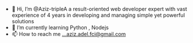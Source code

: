 - 👋 Hi, I’m @Aziz-tripleA  a result-oriented web developer expert with vast experience of 4 years in developing and managing simple yet powerful solutions
- 🌱 I’m currently learning Python , Nodejs
- 📫 How to reach me ...aziz.adel.fci@gmail.com

<!---
Aziz-tripleA/Aziz-tripleA is a ✨ special ✨ repository because its `README.md` (this file) appears on your GitHub profile.
You can click the Preview link to take a look at your changes.
--->
